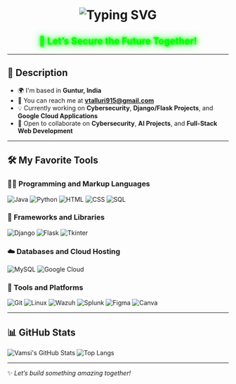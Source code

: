 <h1 align="center">
  <img src="https://readme-typing-svg.demolab.com?font=Fira+Code&duration=3000&pause=500&color=00FF00&center=true&vCenter=true&multiline=true&repeat=true&width=600&height=80&lines=Hi+%F0%9F%91%8B%2C+I'm+Talluri+Vamsi;Cybersecurity+%26+Full-Stack+Developer" alt="Typing SVG" />
</h1>

<h2 align="center">
  <span style="color:#00ff00; text-shadow: 0 0 5px #00ff00, 0 0 10px #00ff00, 0 0 20px #00ff00;">
    🚀 Let’s Secure the Future Together!
  </span>
</h2>

---

## 📝 Description

- 🌍 I'm based in **Guntur, India**  
- 📧 You can reach me at **vtalluri915@gmail.com**  
- 💡 Currently working on **Cybersecurity**, **Django/Flask Projects**, and **Google Cloud Applications**  
- 🤝 Open to collaborate on **Cybersecurity**, **AI Projects**, and **Full-Stack Web Development**

---

## 🛠️ My Favorite Tools

### 👨‍💻 Programming and Markup Languages
![Java](https://img.shields.io/badge/Java-%23ED8B00.svg?style=flat&logo=java&logoColor=white)
![Python](https://img.shields.io/badge/Python-3670A0?style=flat&logo=python&logoColor=ffdd54)
![HTML](https://img.shields.io/badge/HTML5-E34F26?style=flat&logo=html5&logoColor=white)
![CSS](https://img.shields.io/badge/CSS3-1572B6?style=flat&logo=css3&logoColor=white)
![SQL](https://img.shields.io/badge/SQL-005C84?style=flat&logo=sqlite&logoColor=white)

### 🚀 Frameworks and Libraries
![Django](https://img.shields.io/badge/Django-092E20?style=flat&logo=django&logoColor=white)
![Flask](https://img.shields.io/badge/Flask-000000?style=flat&logo=flask&logoColor=white)
![Tkinter](https://img.shields.io/badge/Tkinter-%23ffbf00?style=flat&logo=python&logoColor=white)

### ☁️ Databases and Cloud Hosting
![MySQL](https://img.shields.io/badge/MySQL-%2300f.svg?style=flat&logo=mysql&logoColor=white)
![Google Cloud](https://img.shields.io/badge/Google%20Cloud-4285F4?style=flat&logo=google-cloud&logoColor=white)

### 🧰 Tools and Platforms
![Git](https://img.shields.io/badge/Git-F05032?style=flat&logo=git&logoColor=white)
![Linux](https://img.shields.io/badge/Linux-FCC624?style=flat&logo=linux&logoColor=black)
![Wazuh](https://img.shields.io/badge/Wazuh-0053C6?style=flat&logo=wazuh&logoColor=white)
![Splunk](https://img.shields.io/badge/Splunk-000000?style=flat&logo=splunk&logoColor=white)
![Figma](https://img.shields.io/badge/Figma-F24E1E?style=flat&logo=figma&logoColor=white)
![Canva](https://img.shields.io/badge/Canva-00C4CC?style=flat&logo=canva&logoColor=white)

---

## 📊 GitHub Stats

![Vamsi's GitHub Stats](https://github-readme-stats.vercel.app/api?username=vamsi970135&show_icons=true&theme=radical)
![Top Langs](https://github-readme-stats.vercel.app/api/top-langs/?username=vamsi970135&layout=compact&theme=radical)

---

✨ *Let’s build something amazing together!*

